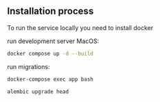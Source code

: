 ## Installation process

To run the service locally you need to install docker

run development server MacOS:

```sh
docker compose up -d --build
```

run migrations:
```sh
docker-compose exec app bash
```

```sh
alembic upgrade head
```


